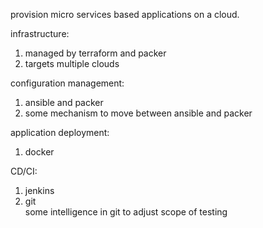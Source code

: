 provision micro services based applications on a cloud.

infrastructure:
1. managed by terraform and packer
2. targets multiple clouds

configuration management:
1. ansible and packer
2. some mechanism to move between ansible and packer

application deployment:
1. docker

CD/CI:
1. jenkins
2. git  
   some intelligence in git to adjust scope of testing


